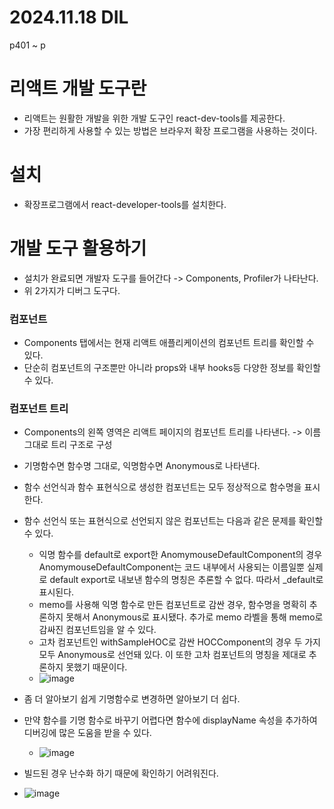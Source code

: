 # 2024.11.18 DIL

p401 ~ p

# 리액트 개발 도구란

- 리액트는 원활한 개발을 위한 개발 도구인 react-dev-tools를 제공한다.
- 가장 편리하게 사용할 수 있는 방법은 브라우저 확장 프로그램을 사용하는 것이다.

# 설치

- 확장프로그램에서 react-developer-tools를 설치한다.

# 개발 도구 활용하기

- 설치가 완료되면 개발자 도구를 들어간다 -> Components, Profiler가 나타난다.
- 위 2가지가 디버그 도구다.

### 컴포넌트

- Components 탭에서는 현재 리액트 애플리케이션의 컴포넌트 트리를 확인할 수 있다.
- 단순히 컴포넌트의 구조뿐만 아니라 props와 내부 hooks등 다양한 정보를 확인할 수 있다.

### 컴포넌트 트리

- Components의 왼쪽 영역은 리액트 페이지의 컴포넌트 트리를 나타낸다. -> 이름 그대로 트리 구조로 구성
- 기명함수면 함수명 그대로, 익명함수면 Anonymous로 나타낸다.
- 함수 선언식과 함수 표현식으로 생성한 컴포넌트는 모두 정상적으로 함수명을 표시한다.
- 함수 선언식 또는 표현식으로 선언되지 않은 컴포넌트는 다음과 같은 문제를 확인할 수 있다.

  - 익명 함수를 default로 export한 AnomymouseDefaultComponent의 경우 AnomymouseDefaultComponent는 코드 내부에서 사용되는 이름일뿐 실제로 default export로 내보낸 함수의 명칭은 추론할 수 없다. 따라서 \_default로 표시된다.
  - memo를 사용해 익명 함수로 만든 컴포넌트로 감싼 경우, 함수명을 명확히 추론하지 못해서 Anonymous로 표시됐다. 추가로 memo 라벨을 통해 memo로 감싸진 컴포넌트임을 알 수 있다.
  - 고차 컴포넌트인 withSampleHOC로 감싼 HOCComponent의 경우 두 가지 모두 Anonymous로 선언돼 있다. 이 또한 고차 컴포넌트의 명칭을 제대로 추론하지 못했기 때문이다.
  - ![image](https://github.com/user-attachments/assets/65fa5cf9-1745-45a2-af83-03febbc760b2)

- 좀 더 알아보기 쉽게 기명함수로 변경하면 알아보기 더 쉽다.
- 만약 함수를 기명 함수로 바꾸기 어렵다면 함수에 displayName 속성을 추가하여 디버깅에 많은 도움을 받을 수 있다.

  - ![image](https://github.com/user-attachments/assets/64e28696-82de-46b7-81fc-bab1ab864e69)

- 빌드된 경우 난수화 하기 때문에 확인하기 어려워진다.
- ![image](https://github.com/user-attachments/assets/6ffcf606-6288-43f5-a900-82946697dc3e)
